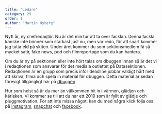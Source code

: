 ```yaml
---
title: "Ledare"
category: 29
order: 1
author: "Martin Hyberg"
---
```

Nytt år, ny chefredaqtör. Nu är det min tur att ta över facklan. Denna fackla kanske inte brinner som starkast just nu, men var redo, för att snart kommer jag tutta eld på skiten. Under året kommer du som sektionsmedlem få så mycket satir, fake news, pod och filmreportage som du kan hantera.

Om du är ny på sektionen eller inte hört talas om dbuggen innan så är det vi i redaqtionen som ansvarar för det mediala outlettet på Datasektionen. Redaqtionen är en grupp som precis inför deadline jobbar väldigt hårt med att skriva, filma och spela in material för dbuggen. Detta material är sedan förevigt tillgängligt här på [dbuggen](https://dbu.gg).

Hur som helst så är du mer än välkommen hit in i värmen, glädjen och kärleken. Vi kommer se till att du har ett 2019 som är fyllt av glädje och pluggmotivation. För att inte missa något, kan du med några klick följa oss på [instagram](https://www.instagram.com/dbuggen/), [snapchat](https://www.snapchat.com/add/dbuggen) och [facebook](https://www.facebook.com/dbuggen).
